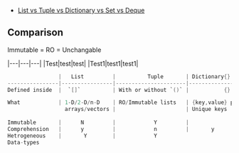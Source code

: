 - [List vs Tuple vs Dictionary vs Set vs Deque](#vs)


<a name=vs></a>
## Comparison
Immutable = RO = Unchangable

|---|---|---|
|Test|test|test|
|Test1|test1|test1|

```c
                |   List         |          Tuple       | Dictionary{} / MAP(STL) |      SET{}    | DEQUE
----------------|----------------|----------------------|-------------------------|---------------|------
Defined inside  |  `[]`          | With or without `()` |           {}            |         {}    |       

What            | 1-D/2-D/n-D    | RO/Immutable lists   | {key,value} pair.       | No duplicates | Double ended queue
                  arrays/vectors |                      | Unique keys
                  
Immutable       |      N         |            Y         |   
Comprehension   |      y         |            n         |       y                 |       y        | |
Hetrogeneous    |       Y        |            Y
Data-types
```


